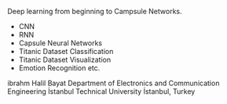 Deep learning from beginning to Campsule Networks.
- CNN
- RNN
- Capsule Neural Networks 
- Titanic Dataset Classification 
- Titanic Dataset Visualization 
- Emotion Recognition 
etc.

ibrahm Halil Bayat 
Department of Electronics and Communication Engineering 
İstanbul Technical University 
İstanbul, Turkey
